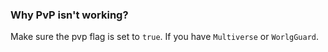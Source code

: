 ### Why PvP isn't working?
Make sure the pvp flag is set to `true`. If you have `Multiverse` or `WorlgGuard`.